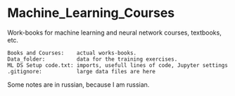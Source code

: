 # Machine_Learning_Courses
Work-books for machine learning and neural network courses, textbooks, etc.

```
Books and Courses:    actual works-books.
Data_folder:          data for the training exercises.
ML DS Setup code.txt: imports, usefull lines of code, Jupyter settings
.gitignore:           large data files are here
```

Some notes are in russian, because I am russian.
